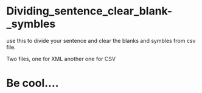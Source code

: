 # Dividing_sentence_clear_blank-_symbles
use this to divide your sentence and clear the blanks and symbles from csv file. 


Two files, one for XML another one for CSV

# Be cool....

